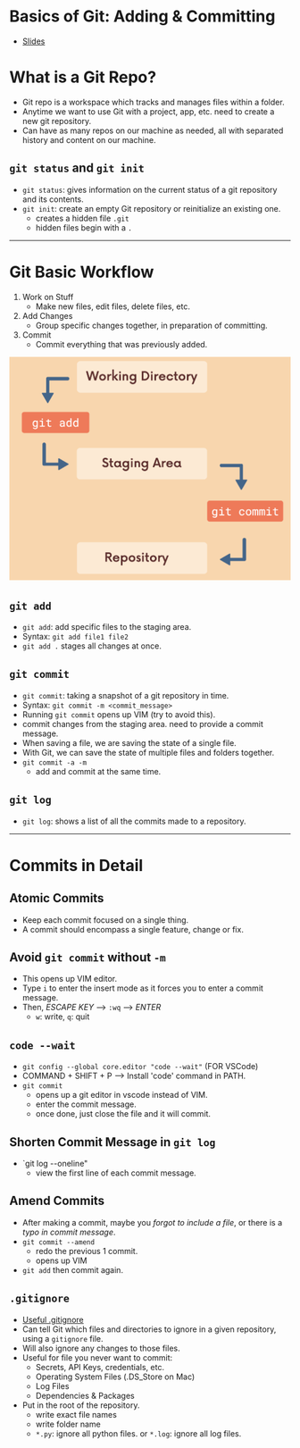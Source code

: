# Basics of Git: Adding & Committing

- [Slides](https://www.canva.com/design/DAEPH_Lq4Wk/Wp_d5Rvk_OjVvgPH0xmzhg/view?utm_content=DAEPH_Lq4Wk&utm_campaign=designshare&utm_medium=link&utm_source=sharebutton)

# What is a Git Repo?

- Git repo is a workspace which tracks and manages files within a folder.
- Anytime we want to use Git with a project, app, etc. need to create a new git repository.
- Can have as many repos on our machine as needed, all with separated history and content on our machine.

## `git status` and `git init`

- `git status`: gives information on the current status of a git repository and its contents.
- `git init`: create an empty Git repository or reinitialize an existing one.
  - creates a hidden file `.git`
  - hidden files begin with a `.`

---

# Git Basic Workflow

1. Work on Stuff
   - Make new files, edit files, delete files, etc.
2. Add Changes
   - Group specific changes together, in preparation of committing.
3. Commit
   - Commit everything that was previously added.

<img src="./pics/git-workflow.png" alt="Git Basic Workflow">

## `git add`

- `git add`: add specific files to the staging area.
- Syntax: `git add file1 file2`
- `git add .` stages all changes at once.

## `git commit`

- `git commit`: taking a snapshot of a git repository in time.
- Syntax: `git commit -m <commit_message>`
- Running `git commit` opens up VIM (try to avoid this).
- commit changes from the staging area. need to provide a commit message.
- When saving a file, we are saving the state of a single file.
- With Git, we can save the state of multiple files and folders together.
- `git commit -a -m`
  - add and commit at the same time.

## `git log`

- `git log`: shows a list of all the commits made to a repository.

---

# Commits in Detail

## Atomic Commits

- Keep each commit focused on a single thing.
- A commit should encompass a single feature, change or fix.

## Avoid `git commit` without `-m`

- This opens up VIM editor.
- Type `i` to enter the insert mode as it forces you to enter a commit message.
- Then, _ESCAPE KEY_ --> `:wq` --> _ENTER_
  - `w`: write, `q`: quit

## `code --wait`

- `git config --global core.editor "code --wait"` (FOR VSCode)
- COMMAND + SHIFT + P --> Install 'code' command in PATH.
- `git commit`
  - opens up a git editor in vscode instead of VIM.
  - enter the commit message.
  - once done, just close the file and it will commit.

## Shorten Commit Message in `git log`

- `git log --oneline"
  - view the first line of each commit message.

## Amend Commits

- After making a commit, maybe you _forgot to include a file_, or there is a _typo in commit message_.
- `git commit --amend`
  - redo the previous 1 commit.
  - opens up VIM
- `git add` then commit again.

## `.gitignore`

- [Useful .gitignore](https://www.toptal.com/developers/gitignore/)
- Can tell Git which files and directories to ignore in a given repository, using a `gitignore` file.
- Will also ignore any changes to those files.
- Useful for file you never want to commit:
  - Secrets, API Keys, credentials, etc.
  - Operating System Files (.DS_Store on Mac)
  - Log Files
  - Dependencies & Packages
- Put in the root of the repository.
  - write exact file names
  - write folder name
  - `*.py`: ignore all python files. or `*.log`: ignore all log files.

  
